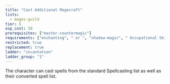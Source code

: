 ```yaml
---
title: "Cast Additional Magecraft"
lists:
  - mages-guild
tier: 5
osp_cost: 50
prerequisites: ["master-countermagic"]
requirements: ["enchanting", " or ", "shadow-magic", " Occupational Skill"]
restricted: true
replacement: true
ladder: "incantation"
ladder_group: "1"
---
```


The character can cast spells from the standard Spellcasting list as well as their converted spell list.
